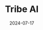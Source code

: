 ---  
layout: startup_page  
title: "Tribe AI"  
id: "tribeai.com"  
permalink: "/tribeaitribeai.com07172024/"  
website: "https://tribeai.com/"  
funding_round: "Seed"  
funding_amount: "$3.25M"  
investors: "Bryce Roberts (Indie), members of Tribe's AI network, Tribe's customers, angel investors"  
about: "Tribe AI is an AI talent and services firm that helps companies build AI products and projects. They leverage a network of over 500 contractors and partner with major cloud providers and large language models. Tribe's unique value proposition is its experience and expertise in building AI solutions, offering a competitive alternative to large consulting firms."  
markets: "AI, Machine Learning, Information Technology"  
hq: "Incline Village, Nevada, United States"  
founded_year: "2018"  
linkedin: "https://www.linkedin.com/company/tribe-ai"  
twitter: "https://twitter.com/tribe_ai"  
instagram: ""  
facebook: ""  
crunchbase: "https://www.crunchbase.com/organization/tribe-ai"  
pitchbook: "https://pitchbook.com/profiles/company/398871-10"  

date_display: "17-Jul-2024"  
date: "2024-07-17"

# SEO Optimization  
meta_title: "Tribe AI - Seed Funding ($3.25M)"  
meta_description: "Tribe AI, Tribe AI is an AI talent and services firm that helps companies build AI products and projects. They leverage a network of over 500 contractors and pa..."  
meta_keywords: "Tribe AI, AI, Machine Learning, Information Technology, Seed funding"  
canonical_url: "https://startup.projectstartups.com/tribeaitribeai.com07172024/"  
---